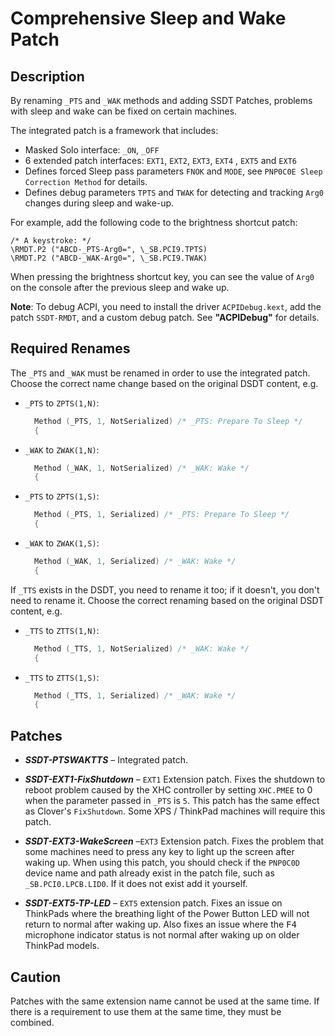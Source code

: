 # Comprehensive Sleep and Wake Patch

## Description

By renaming `_PTS` and `_WAK` methods and adding SSDT Patches, problems with sleep and wake can be fixed on certain machines.

The integrated patch is a framework that includes:

  - Masked Solo interface: `_ON`, `_OFF`
  - 6 extended patch interfaces: `EXT1`, `EXT2`, `EXT3`, `EXT4` , `EXT5` and `EXT6`
  - Defines forced Sleep pass parameters `FNOK` and `MODE`, see `PNP0C0E Sleep Correction Method` for details.
  - Defines debug parameters `TPTS` and `TWAK` for detecting and tracking `Arg0` changes during sleep and wake-up. 

For example, add the following code to the brightness shortcut patch:
   
    /* A keystroke: */
    \RMDT.P2 ("ABCD-_PTS-Arg0=", \_SB.PCI9.TPTS)
    \RMDT.P2 ("ABCD-_WAK-Arg0=", \_SB.PCI9.TWAK)

When pressing the brightness shortcut key, you can see the value of `Arg0` on the console after the previous sleep and wake up.

**Note**: To debug ACPI, you need to install the driver `ACPIDebug.kext`, add the patch `SSDT-RMDT`, and a custom debug patch. See **"ACPIDebug"** for details.

## Required Renames

The `_PTS` and `_WAK` must be renamed in order to use the integrated patch. Choose the correct name change based on the original DSDT content, e.g.

- `_PTS` to `ZPTS(1,N)`:

  ```Swift
    Method (_PTS, 1, NotSerialized) /* _PTS: Prepare To Sleep */
    {
  ```

- `_WAK` to `ZWAK(1,N)`:

  ```Swift
    Method (_WAK, 1, NotSerialized) /* _WAK: Wake */
    {
  ```

- `_PTS` to `ZPTS(1,S)`:

  ```Swift
    Method (_PTS, 1, Serialized) /* _PTS: Prepare To Sleep */
    {
  ```

- `_WAK` to `ZWAK(1,S)`:

  ```Swift
    Method (_WAK, 1, Serialized) /* _WAK: Wake */
    {
  ```

If `_TTS` exists in the DSDT, you need to rename it too; if it doesn't, you don't need to rename it. Choose the correct renaming based on the original DSDT content, e.g.

- `_TTS` to `ZTTS(1,N)`:

  ```Swift
    Method (_TTS, 1, NotSerialized) /* _WAK: Wake */
    {
  ```

- `_TTS` to `ZTTS(1,S)`:

  ```Swift
    Method (_TTS, 1, Serialized) /* _WAK: Wake */
    {
  ```


## Patches

- ***SSDT-PTSWAKTTS*** – Integrated patch.

- ***SSDT-EXT1-FixShutdown*** – `EXT1` Extension patch. Fixes the shutdown to reboot problem caused by the XHC controller by setting `XHC.PMEE` to 0 when the parameter passed in `_PTS` is `5`. This patch has the same effect as Clover's `FixShutdown`. Some XPS / ThinkPad machines will require this patch.

- ***SSDT-EXT3-WakeScreen*** –`EXT3` Extension patch. Fixes the problem that some machines need to press any key to light up the screen after waking up. When using this patch, you should check if the `PNP0C0D` device name and path already exist in the patch file, such as `_SB.PCI0.LPCB.LID0`. If it does not exist add it yourself.

- ***SSDT-EXT5-TP-LED*** – `EXT5` extension patch. Fixes an issue on ThinkPads where the breathing light of the Power Button LED will not return to normal after waking up. Also fixes an issue where the <kbd>F4</kbd> microphone indicator status is not normal after waking up on older ThinkPad models.

## Caution

Patches with the same extension name cannot be used at the same time. If there is a requirement to use them at the same time, they must be combined.